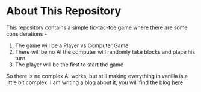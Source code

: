 # About This Repository

This repository contains a simple tic-tac-toe game where there are some considerations -

1.  The game will be a Player vs Computer Game
2.  There will be no AI the computer will randomly take blocks and place his turn
3.  The player will be the first to start the game

So there is no complex AI works, but still making everything in vanilla is a little bit complex. I am writing a blog about it, you will find the blog [here](https://www.mydevdiary.ml/tic-tac-toe-in-html-css-and-js/)
